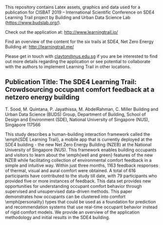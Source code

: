 This repository contains Latex assets, graphics and data used for a publication for CISBAT 2019 – International Scientific Conference on SDE4 Learning Trail project by Building and Urban Data Science Lab (https://www.budslab.org/). 

Check out the application at: http://www.learningtrail.io/

Find an overview of the content for the six trails at SDE4, Net Zero Energy Building at: http://learningtrail.me/ 

Please get in touch with clayton@nus.edu.sg if you are be interested to find out more details regarding the application or see potential to collaborate with the authors to implement Learning Trail in other locations.

## Publication Title: The SDE4 Learning Trail: Crowdsourcing occupant comfort feedback at a netzero energy building 

T. Sood, M. Quintana, P. Jayathissa, M. AbdelRahman, C. Miller
Building and Urban Data Science (BUDS) Group, Department of Building, School of Design
and Environment (SDE), National University of Singapore (NUS), Singapore 117566

This study describes a human-building interaction framework called the \emph{SDE Learning Trail}, a mobile app that is currently deployed at the SDE4 building - the new Net Zero Energy Building (NZEB) at the National University of Singapore (NUS). This framework enables building occupants and visitors to learn about the \emph{well and green} features of the new NZEB while facilitating collection of environmental comfort feedback in a simple and intuitive way. Within just three months, 1163 feedback responses of thermal, visual and aural comfort were obtained. A total of 616 participants have contributed to the study till date, with 79 participants who provided five or more instances of feedback. This data set provides new opportunities for understanding occupant comfort behavior through supervised and unsupervised data-driven methods. This paper demonstrates how occupants can be clustered into comfort \emph{personality} types that could be used as a foundation for prediction and recommendation systems that use real-time occupant behavior instead of rigid comfort models. We provide an overview of the application methodology and initial results in the SDE4 building.




